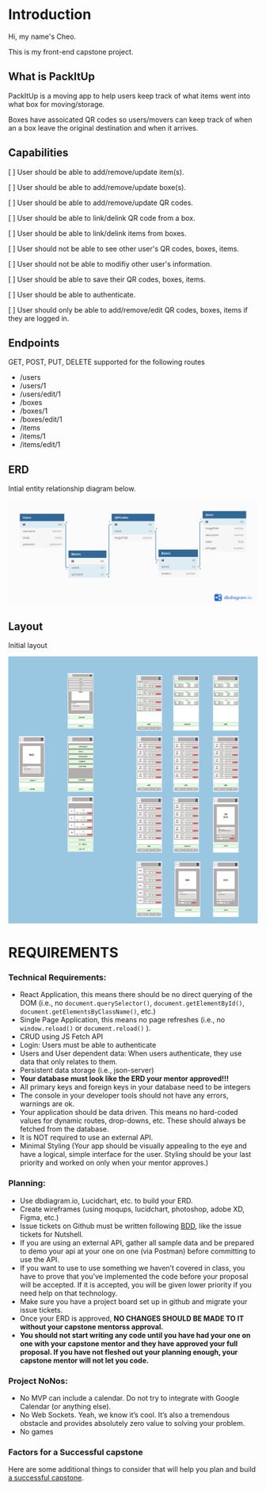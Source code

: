 # Introduction

Hi, my name's Cheo.

This is my front-end capstone project.

## What is PackItUp

PackItUp is a moving app to help users keep track of what items went into what box for moving/storage.

Boxes have assoicated QR codes so users/movers can keep track of when an a box leave the original destination and when it arrives.

## Capabilities

[ ] User should be able to add/remove/update item(s).

[ ] User should be able to add/remove/update boxe(s).

[ ] User should be able to add/remove/update QR codes.

[ ] User should be able to link/delink QR code from a box.

[ ] User should be able to link/delink items from boxes.

[ ] User should not be able to see other user's QR codes, boxes, items.

[ ] User should not be able to modifiy other user's information.

[ ] User should be able to save their QR codes, boxes, items.

[ ] User should be able to authenticate.

[ ] User should only be able to add/remove/edit QR codes, boxes, items if they are logged in.

## Endpoints

GET, POST, PUT, DELETE supported for the following routes

- /users
- /users/1
- /users/edit/1
- /boxes
- /boxes/1
- /boxes/edit/1
- /items
- /items/1
- /items/edit/1

## ERD

Intial entity relationship diagram below.

<img src="./images/PackItUp.png" alt="entity relationship diagram for pack it up" />

## Layout

Initial layout

<img src="./images/Layout.png" alt="layout for pack it up" />

# REQUIREMENTS

### Technical Requirements:

- React Application, this means there should be no direct querying of the DOM (i.e., no `document.querySelector()`, `document.getElementById()`, `document.getElementsByClassName()`, etc.)
- Single Page Application, this means no page refreshes (i.e., no `window.reload()` or `document.reload()` ).
- CRUD using JS Fetch API
- Login: Users must be able to authenticate
- Users and User dependent data: When users authenticate, they use data that only relates to them.
- Persistent data storage (i.e., json-server)
- **Your database must look like the ERD your mentor approved!!!**
- All primary keys and foreign keys in your database need to be integers
- The console in your developer tools should not have any errors, warnings are ok.
- Your application should be data driven. This means no hard-coded values for dynamic routes, drop-downs, etc. These should always be fetched from the database.
- It is NOT required to use an external API.
- Minimal Styling (Your app should be visually appealing to the eye and have a logical, simple interface for the user. Styling should be your last priority and worked on only when your mentor approves.)

### Planning:

- Use dbdiagram.io, Lucidchart, etc. to build your ERD.
- Create wireframes (using moqups, lucidchart, photoshop, adobe XD, Figma, etc.)
- Issue tickets on Github must be written following [BDD](https://en.wikipedia.org/wiki/Behavior-driven_development#Behavioral_specifications), like the issue tickets for Nutshell.
- If you are using an external API, gather all sample data and be prepared to demo your api at your one on one (via Postman) before committing to use the API.
- If you want to use to use something we haven’t covered in class, you have to prove that you’ve implemented the code before your proposal will be accepted. If it is accepted, you will be given lower priority if you need help on that technology.
- Make sure you have a project board set up in github and migrate your issue tickets.
- Once your ERD is approved, **NO CHANGES SHOULD BE MADE TO IT without your capstone mentorss approval.**
- **You should not start writing any code until you have had your one on one with your capstone mentor and they have approved your full proposal. If you have not fleshed out your planning enough, your capstone mentor will not let you code.**

### Project NoNos:

- No MVP can include a calendar. Do not try to integrate with Google Calendar (or anything else).
- No Web Sockets. Yeah, we know it’s cool. It’s also a tremendous obstacle and provides absolutely zero value to solving your problem.
- No games

### Factors for a Successful capstone

Here are some additional things to consider that will help you plan and build [a successful capstone](https://docs.google.com/presentation/d/1yND0ZBCrKyz5PnDujtE1IL74MQ5D_xNNzwtzpOAmOLo/edit?usp=sharing).
